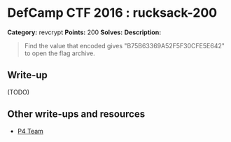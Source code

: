 # DefCamp CTF 2016 : rucksack-200

**Category:** revcrypt
**Points:** 200
**Solves:**
**Description:**

> Find the value that encoded gives "B75B63369A52F5F30CFE5E642" to open the flag archive.

## Write-up

(TODO)

## Other write-ups and resources

* [P4 Team](https://github.com/p4-team/ctf/tree/master/2016-09-24-dctf/revcrypt200)
